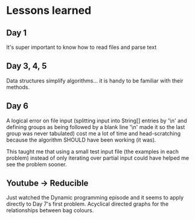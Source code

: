 # Lessons learned

## Day 1

It's super important to know how to read files and parse text

## Day 3, 4, 5

Data structures simplify algorithms... it is handy to be familiar with their methods.

## Day 6

A logical error on file input (splitting input into String[] entries by '\n' and defining groups as being followed by a blank line '\n' made it so the last group was never tabulated) cost me a lot of time and head-scratching because the algorithm SHOULD have been working (it was).

This taught me that using a small test input file (the examples in each problem) instead of only iterating over partial input could have helped me see the problem sooner.

## Youtube -> Reducible

Just watched the Dynamic programming episode and it seems to apply directly to Day 7's first problem. Acyclical directed graphs for the relationships between bag colours.
